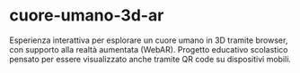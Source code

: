 # cuore-umano-3d-ar
Esperienza interattiva per esplorare un cuore umano in 3D tramite browser, con supporto alla realtà aumentata (WebAR). Progetto educativo scolastico pensato per essere visualizzato anche tramite QR code su dispositivi mobili.

